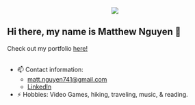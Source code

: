 <div id="header" align="center">
<img src='https://github.com/mattwhen/mattwhen/assets/76631936/d6f3668e-9227-4924-a484-fa5a569b3e0c'/>
</div>

## Hi there, my name is Matthew Nguyen 👋

Check out my portfolio [here!](https://www.matthew-nguyen.dev) <br><br>
- 📫 Contact information:
    - matt.nguyen741@gmail.com
    - [LinkedIn](https://www.linkedin.com/in/matthew-nguyen-1724b9132/)
- ⚡ Hobbies: Video Games, hiking, traveling, music, & reading. 

